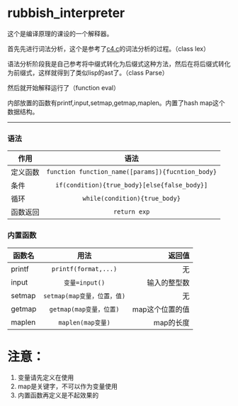 # rubbish_interpreter

这个是编译原理的课设的一个解释器。

首先先进行词法分析，这个是参考了[c4.c](https://github.com/rswier/c4)的词法分析的过程。（class lex）

语法分析阶段我是自己参考将中缀式转化为后缀式这种方法，然后在将后缀式转化为前缀式，这样就得到了类似lisp的ast了。（class Parse）

然后就开始解释运行了（function eval）

内部放置的函数有printf,input,setmap,getmap,maplen。内置了hash map这个数据结构。
***

### 语法
| 作用 |  语法 |
| - | :-: |
|定义函数|`function function_name([params]){fucntion_body}`|
|条件|`if(condition){true_body}[else{false_body}]`|
|循环|`while(condition){true_body}`|
|函数返回|`return exp`|

### 内置函数
| 函数名 |  用法 |返回值|
| - | :-: |-:|
|printf|`printf(format,...)`|无|
|input|`变量=input()`|输入的整型数|
|setmap|`setmap(map变量，位置，值)`|无|
|getmap|`getmap(map变量，位置)`|map这个位置的值|
|maplen|`maplen(map变量)`|map的长度|

# 注意：
1. 变量请先定义在使用
2. map是关键字，不可以作为变量使用
3. 内置函数再定义是不起效果的
